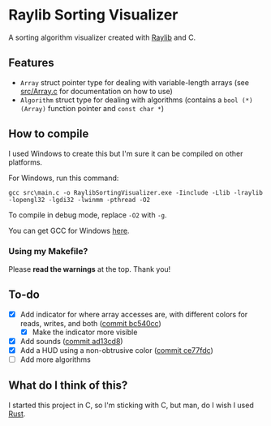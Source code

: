 Raylib Sorting Visualizer
===
A sorting algorithm visualizer created with [Raylib](https://github.com/raysan5/raylib) and C.

## Features

- `Array` struct pointer type for dealing with variable-length arrays (see [src/Array.c](src/Array.c) for documentation on how to use)
- `Algorithm` struct type for dealing with algorithms (contains a `bool (*)(Array)` function pointer and `const char *`)

## How to compile

I used Windows to create this but I'm sure it can be compiled on other platforms.

For Windows, run this command:
```
gcc src\main.c -o RaylibSortingVisualizer.exe -Iinclude -Llib -lraylib -lopengl32 -lgdi32 -lwinmm -pthread -O2
```
To compile in debug mode, replace `-O2` with `-g`.

You can get GCC for Windows [here](https://www.mingw-w64.org/).

### Using my Makefile?

Please **read the warnings** at the top. Thank you!

## To-do

- [X] Add indicator for where array accesses are, with different colors for reads, writes, and both ([commit bc540cc](https://github.com/wmpowell8/RaylibSortingVisualizer/commit/bc540cc1ceae5de769dd40eda9566bbea58ca124))
  - [X] Make the indicator more visible
- [X] Add sounds ([commit ad13cd8](https://github.com/wmpowell8/RaylibSortingVisualizer/commit/ad13cd830af638f578367f0773e4142bc5ea66d0))
- [X] Add a HUD using a non-obtrusive color ([commit ce77fdc](https://github.com/wmpowell8/RaylibSortingVisualizer/commit/ce77fdc2f51498ac3e74572db742909b3b439866))
- [ ] Add more algorithms

## What do I think of this?

I started this project in C, so I'm sticking with C, but man, do I wish I used [Rust](https://github.com/rust-lang/rust).
